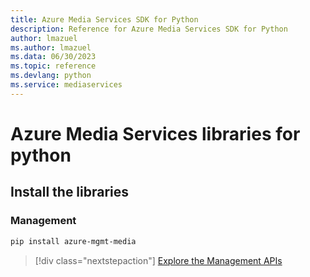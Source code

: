 ```yaml
---
title: Azure Media Services SDK for Python
description: Reference for Azure Media Services SDK for Python
author: lmazuel
ms.author: lmazuel
ms.data: 06/30/2023
ms.topic: reference
ms.devlang: python
ms.service: mediaservices
---
```

# Azure Media Services libraries for python

## Install the libraries


### Management

```bash
pip install azure-mgmt-media
```
> [!div class="nextstepaction"]
> [Explore the Management APIs](/python/api/overview/azure/mediaservices/management)